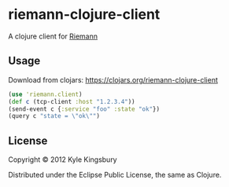 # riemann-clojure-client

A clojure client for [Riemann](http://aphyr.github.com/riemann)

## Usage

Download from clojars: https://clojars.org/riemann-clojure-client

``` clojure
(use 'riemann.client)
(def c (tcp-client :host "1.2.3.4"))
(send-event c {:service "foo" :state "ok"})
(query c "state = \"ok\"")
```

## License

Copyright © 2012 Kyle Kingsbury

Distributed under the Eclipse Public License, the same as Clojure.
